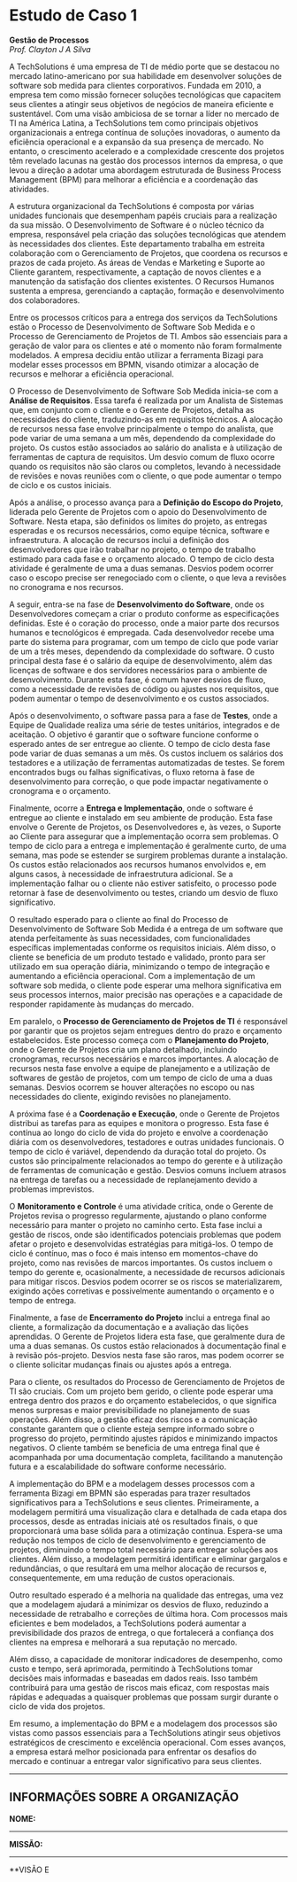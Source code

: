 # Estudo de Caso 1
**Gestão de Processos**  
*Prof. Clayton J A Silva*

A TechSolutions é uma empresa de TI de médio porte que se destacou no mercado latino-americano por sua habilidade em desenvolver soluções de software sob medida para clientes corporativos. Fundada em 2010, a empresa tem como missão fornecer soluções tecnológicas que capacitem seus clientes a atingir seus objetivos de negócios de maneira eficiente e sustentável. Com uma visão ambiciosa de se tornar a líder no mercado de TI na América Latina, a TechSolutions tem como principais objetivos organizacionais a entrega contínua de soluções inovadoras, o aumento da eficiência operacional e a expansão da sua presença de mercado. No entanto, o crescimento acelerado e a complexidade crescente dos projetos têm revelado lacunas na gestão dos processos internos da empresa, o que levou a direção a adotar uma abordagem estruturada de Business Process Management (BPM) para melhorar a eficiência e a coordenação das atividades.

A estrutura organizacional da TechSolutions é composta por várias unidades funcionais que desempenham papéis cruciais para a realização da sua missão. O Desenvolvimento de Software é o núcleo técnico da empresa, responsável pela criação das soluções tecnológicas que atendem às necessidades dos clientes. Este departamento trabalha em estreita colaboração com o Gerenciamento de Projetos, que coordena os recursos e prazos de cada projeto. As áreas de Vendas e Marketing e Suporte ao Cliente garantem, respectivamente, a captação de novos clientes e a manutenção da satisfação dos clientes existentes. O Recursos Humanos sustenta a empresa, gerenciando a captação, formação e desenvolvimento dos colaboradores.

Entre os processos críticos para a entrega dos serviços da TechSolutions estão o Processo de Desenvolvimento de Software Sob Medida e o Processo de Gerenciamento de Projetos de TI. Ambos são essenciais para a geração de valor para os clientes e até o momento não foram formalmente modelados. A empresa decidiu então utilizar a ferramenta Bizagi para modelar esses processos em BPMN, visando otimizar a alocação de recursos e melhorar a eficiência operacional.

O Processo de Desenvolvimento de Software Sob Medida inicia-se com a **Análise de Requisitos**. Essa tarefa é realizada por um Analista de Sistemas que, em conjunto com o cliente e o Gerente de Projetos, detalha as necessidades do cliente, traduzindo-as em requisitos técnicos. A alocação de recursos nessa fase envolve principalmente o tempo do analista, que pode variar de uma semana a um mês, dependendo da complexidade do projeto. Os custos estão associados ao salário do analista e à utilização de ferramentas de captura de requisitos. Um desvio comum de fluxo ocorre quando os requisitos não são claros ou completos, levando à necessidade de revisões e novas reuniões com o cliente, o que pode aumentar o tempo de ciclo e os custos iniciais.

Após a análise, o processo avança para a **Definição do Escopo do Projeto**, liderada pelo Gerente de Projetos com o apoio do Desenvolvimento de Software. Nesta etapa, são definidos os limites do projeto, as entregas esperadas e os recursos necessários, como equipe técnica, software e infraestrutura. A alocação de recursos inclui a definição dos desenvolvedores que irão trabalhar no projeto, o tempo de trabalho estimado para cada fase e o orçamento alocado. O tempo de ciclo desta atividade é geralmente de uma a duas semanas. Desvios podem ocorrer caso o escopo precise ser renegociado com o cliente, o que leva a revisões no cronograma e nos recursos.

A seguir, entra-se na fase de **Desenvolvimento do Software**, onde os Desenvolvedores começam a criar o produto conforme as especificações definidas. Este é o coração do processo, onde a maior parte dos recursos humanos e tecnológicos é empregada. Cada desenvolvedor recebe uma parte do sistema para programar, com um tempo de ciclo que pode variar de um a três meses, dependendo da complexidade do software. O custo principal desta fase é o salário da equipe de desenvolvimento, além das licenças de software e dos servidores necessários para o ambiente de desenvolvimento. Durante esta fase, é comum haver desvios de fluxo, como a necessidade de revisões de código ou ajustes nos requisitos, que podem aumentar o tempo de desenvolvimento e os custos associados.

Após o desenvolvimento, o software passa para a fase de **Testes**, onde a Equipe de Qualidade realiza uma série de testes unitários, integrados e de aceitação. O objetivo é garantir que o software funcione conforme o esperado antes de ser entregue ao cliente. O tempo de ciclo desta fase pode variar de duas semanas a um mês. Os custos incluem os salários dos testadores e a utilização de ferramentas automatizadas de testes. Se forem encontrados bugs ou falhas significativas, o fluxo retorna à fase de desenvolvimento para correção, o que pode impactar negativamente o cronograma e o orçamento.

Finalmente, ocorre a **Entrega e Implementação**, onde o software é entregue ao cliente e instalado em seu ambiente de produção. Esta fase envolve o Gerente de Projetos, os Desenvolvedores e, às vezes, o Suporte ao Cliente para assegurar que a implementação ocorra sem problemas. O tempo de ciclo para a entrega e implementação é geralmente curto, de uma semana, mas pode se estender se surgirem problemas durante a instalação. Os custos estão relacionados aos recursos humanos envolvidos e, em alguns casos, à necessidade de infraestrutura adicional. Se a implementação falhar ou o cliente não estiver satisfeito, o processo pode retornar à fase de desenvolvimento ou testes, criando um desvio de fluxo significativo.

O resultado esperado para o cliente ao final do Processo de Desenvolvimento de Software Sob Medida é a entrega de um software que atenda perfeitamente às suas necessidades, com funcionalidades específicas implementadas conforme os requisitos iniciais. Além disso, o cliente se beneficia de um produto testado e validado, pronto para ser utilizado em sua operação diária, minimizando o tempo de integração e aumentando a eficiência operacional. Com a implementação de um software sob medida, o cliente pode esperar uma melhora significativa em seus processos internos, maior precisão nas operações e a capacidade de responder rapidamente às mudanças do mercado.

Em paralelo, o **Processo de Gerenciamento de Projetos de TI** é responsável por garantir que os projetos sejam entregues dentro do prazo e orçamento estabelecidos. Este processo começa com o **Planejamento do Projeto**, onde o Gerente de Projetos cria um plano detalhado, incluindo cronogramas, recursos necessários e marcos importantes. A alocação de recursos nesta fase envolve a equipe de planejamento e a utilização de softwares de gestão de projetos, com um tempo de ciclo de uma a duas semanas. Desvios ocorrem se houver alterações no escopo ou nas necessidades do cliente, exigindo revisões no planejamento.

A próxima fase é a **Coordenação e Execução**, onde o Gerente de Projetos distribui as tarefas para as equipes e monitora o progresso. Esta fase é contínua ao longo do ciclo de vida do projeto e envolve a coordenação diária com os desenvolvedores, testadores e outras unidades funcionais. O tempo de ciclo é variável, dependendo da duração total do projeto. Os custos são principalmente relacionados ao tempo do gerente e à utilização de ferramentas de comunicação e gestão. Desvios comuns incluem atrasos na entrega de tarefas ou a necessidade de replanejamento devido a problemas imprevistos.

O **Monitoramento e Controle** é uma atividade crítica, onde o Gerente de Projetos revisa o progresso regularmente, ajustando o plano conforme necessário para manter o projeto no caminho certo. Esta fase inclui a gestão de riscos, onde são identificados potenciais problemas que podem afetar o projeto e desenvolvidas estratégias para mitigá-los. O tempo de ciclo é contínuo, mas o foco é mais intenso em momentos-chave do projeto, como nas revisões de marcos importantes. Os custos incluem o tempo do gerente e, ocasionalmente, a necessidade de recursos adicionais para mitigar riscos. Desvios podem ocorrer se os riscos se materializarem, exigindo ações corretivas e possivelmente aumentando o orçamento e o tempo de entrega.

Finalmente, a fase de **Encerramento do Projeto** inclui a entrega final ao cliente, a formalização da documentação e a avaliação das lições aprendidas. O Gerente de Projetos lidera esta fase, que geralmente dura de uma a duas semanas. Os custos estão relacionados à documentação final e à revisão pós-projeto. Desvios nesta fase são raros, mas podem ocorrer se o cliente solicitar mudanças finais ou ajustes após a entrega.

Para o cliente, os resultados do Processo de Gerenciamento de Projetos de TI são cruciais. Com um projeto bem gerido, o cliente pode esperar uma entrega dentro dos prazos e do orçamento estabelecidos, o que significa menos surpresas e maior previsibilidade no planejamento de suas operações. Além disso, a gestão eficaz dos riscos e a comunicação constante garantem que o cliente esteja sempre informado sobre o progresso do projeto, permitindo ajustes rápidos e minimizando impactos negativos. O cliente também se beneficia de uma entrega final que é acompanhada por uma documentação completa, facilitando a manutenção futura e a escalabilidade do software conforme necessário.

A implementação do BPM e a modelagem desses processos com a ferramenta Bizagi em BPMN são esperadas para trazer resultados significativos para a TechSolutions e seus clientes. Primeiramente, a modelagem permitirá uma visualização clara e detalhada de cada etapa dos processos, desde as entradas iniciais até os resultados finais, o que proporcionará uma base sólida para a otimização contínua. Espera-se uma redução nos tempos de ciclo de desenvolvimento e gerenciamento de projetos, diminuindo o tempo total necessário para entregar soluções aos clientes. Além disso, a modelagem permitirá identificar e eliminar gargalos e redundâncias, o que resultará em uma melhor alocação de recursos e, consequentemente, em uma redução de custos operacionais.

Outro resultado esperado é a melhoria na qualidade das entregas, uma vez que a modelagem ajudará a minimizar os desvios de fluxo, reduzindo a necessidade de retrabalho e correções de última hora. Com processos mais eficientes e bem modelados, a TechSolutions poderá aumentar a previsibilidade dos prazos de entrega, o que fortalecerá a confiança dos clientes na empresa e melhorará a sua reputação no mercado.

Além disso, a capacidade de monitorar indicadores de desempenho, como custo e tempo, será aprimorada, permitindo à TechSolutions tomar decisões mais informadas e baseadas em dados reais. Isso também contribuirá para uma gestão de riscos mais eficaz, com respostas mais rápidas e adequadas a quaisquer problemas que possam surgir durante o ciclo de vida dos projetos.

Em resumo, a implementação do BPM e a modelagem dos processos são vistas como passos essenciais para a TechSolutions atingir seus objetivos estratégicos de crescimento e excelência operacional. Com esses avanços, a empresa estará melhor posicionada para enfrentar os desafios do mercado e continuar a entregar valor significativo para seus clientes.

---

## INFORMAÇÕES SOBRE A ORGANIZAÇÃO

**NOME:**  
_______________________________________________________________

**MISSÃO:**  
____________________________________________________________________________________________________________________________________________________________________________________________________________________________________________________________________________________________

**VISÃO E
